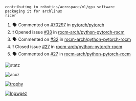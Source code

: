 ```
contributing to robotics/aerospace/ml/gpu software
packaging it for archlinux
ricer
```

<!--START_SECTION:activity-->
1. 🗣 Commented on [#70297](https://github.com/pytorch/pytorch/issues/70297) in [pytorch/pytorch](https://github.com/pytorch/pytorch)
2. ❗️ Opened issue [#33](https://github.com/rocm-arch/python-pytorch-rocm/issues/33) in [rocm-arch/python-pytorch-rocm](https://github.com/rocm-arch/python-pytorch-rocm)
3. 🗣 Commented on [#32](https://github.com/rocm-arch/python-pytorch-rocm/issues/32) in [rocm-arch/python-pytorch-rocm](https://github.com/rocm-arch/python-pytorch-rocm)
4. ❗️ Closed issue [#27](https://github.com/rocm-arch/python-pytorch-rocm/issues/27) in [rocm-arch/python-pytorch-rocm](https://github.com/rocm-arch/python-pytorch-rocm)
5. 🗣 Commented on [#27](https://github.com/rocm-arch/python-pytorch-rocm/issues/27) in [rocm-arch/python-pytorch-rocm](https://github.com/rocm-arch/python-pytorch-rocm)
<!--END_SECTION:activity-->


![statz](https://github-readme-stats.vercel.app/api?username=acxz&include_all_commits=true&show_icons=true)

<p><img align="center" src="https://github-readme-streak-stats.herokuapp.com/?user=acxz&" alt="acxz" /></p>

[![trophy](https://github-profile-trophy.vercel.app/?username=acxz)](https://github.com/ryo-ma/github-profile-trophy)

[![lngwgez](https://github-readme-stats.vercel.app/api/top-langs/?username=acxz&layout=compact)](https://github.com/acxz/github-readme-stats)
